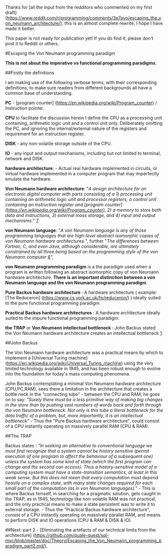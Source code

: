 Thanks for [all the input from the redditors who commented on my first draft] (https://www.reddit.com/r/programming/comments/3e7avo/escaping_the_von_neumann_architecture/), this is an almost complete rewrite, I hope I have made it better.

This paper is not ready for publication yet! If you do find it, please don't post it to Reddit or others.

#Escaping the Von Neumann programming paradigm

**This is not about the imperative vs functional programming paradigms.**

##Firstly the definitions

I am making use of the following verbose terms, with their corresponding definitions, to make sure readers from different backgrounds all have a common base of understanding.

**PC** - [program counter] (https://en.wikipedia.org/wiki/Program_counter) / Instruction pointer.

**CPU**  to facilitate the discussion herein I define the CPU as a  processing unit containing, arithmetic logic unit and a control unit only. Deliberately omitting the PC, and ignoring the internal/external nature of the registers and requirement for an instruction register.

**DISK** - any non-volatile storage outside of the CPU.

**IO** - any input and output mechanisms, including but not limited to terminal, network and DISK.

**hardware architecture**: - Actual real hardware implemented in circuits, or virtual hardware implemented in a computer program that may imperfectly emulate the hardware.

**Von Neumann hardware architecture**: "*A design architecture for an electronic digital computer with parts consisting of a 1) processing unit containing an arithmetic logic unit and processor registers, a control unit containing an instruction register and [program counter] (https://en.wikipedia.org/wiki/Program_counter), 2) a memory to store both data and instructions, 3) external mass storage, and 4) input and output mechanisms.*" [7] 

**von Neumann language**: "*A von Neumann language is any of those programming languages that are high-level abstract isomorphic copies of von Neumann hardware architectures.*", further "*The differences between Fortran, C, and even Java, although considerable, are ultimately constrained by all three being based on the programming style of the von Neumann computer* [6]",

**von Neumann programming paradigm** is a the paradigm used when a program is written following an abstract isomorphic copy of von Neumann hardware architecture. **There is an important distinction between a von Neumann language and the von Neumann programming paradigm**.

**Pure Backus hardware architecture** : A hardware architecture ( example: [The Reduceron] (https://www.cs.york.ac.uk/fp/reduceron/) ) ideally suited to the pure functional programming paradigm.

**Practical Backus hardware architectures** : A hardware architecture ideally suited to the impure functional programming paradigm.

**the TRAP** or **Von Neumann intellectual bottleneck** : John Backus stated the Von Neumann hardware architecture creates an intellectual bottleneck [1]

##John Backus

The Von Neumann hardware architecture was a practical means by which to implement a [Universal Turing machine] (https://en.wikipedia.org/wiki/Universal_Turing_machine) using the very limited technology available in 1945, and  has been robust enough to evolve into the foundation for today's mass computing phenomena.

John Backus contemplating a minimal Von Neumann hardware architecture (CPU,PC,RAM), sees there a limitation in the architecture that creates a bottle neck in the "connecting tube" - between the CPU and RAM, he goes on to say: *"Surely there must be a less primitive way of making big changes in the store than by pushing vast numbers of words back and forth through the von Neumann bottleneck. Not only is this tube a literal bottleneck for the data traffic of a problem, but, more importantly, it is an intellectual bottleneck"* - Thus the "Pure Backus hardware architecture", could consist of a CPU instantly operating on massively parallel RAM  (CPU & RAM).

##The TRAP

Backus states : *"In seeking an alternative to conventional language we must first recognize that a system cannot be history sensitive (permit execution of one program to affect the behaviour of a subsequent one) unless the system has some kind of state (which the first program can change and the second can access). Thus a history-sensitive model of a computing system must have a state-transition semantics, at least in this weak sense. But this does not mean that every computation must depend heavily on a complex state, with many state changes required for each small part of the computation (as in von Neumann languages)."* - This is where Backus himself, in searching for a pragmatic solution, gets caught in the TRAP, as in 1945, technology like non-volatile RAM was not practical, and the only practical means to make a state persistent was to write it to external storage. - Thus the "Practical Backus hardware architecture", consist of a CPU instantly operating on massively parallel RAM, and means to perform DISK and IO operations (CPU & RAM & DISK & IO).


##Next: part 2 - [Eliminating the artefacts of our technical limits from the architecture] (https://github.com/quale-quest/sql-mvc/blob/master/doc/Theory/Escaping_the_Von_Neumann_programming_paradigm_part2.md/),


[1]: https://web.stanford.edu/class/cs242/readings/backus.pdf "Can Programming Be Liberated from the Von Neumann Style?"
[2]: http://ieeexplore.ieee.org/xpl/articleDetails.jsp?reload=true&arnumber=4063250
[3]: https://en.wikipedia.org/wiki/Content-addressable_memory
[4]: http://thoughts.davisjeff.com/2011/09/25/sql-the-successful-cousin-of-haskell/
[5]: https://en.wikibooks.org/wiki/Haskell/Simple_input_and_output
[6]: https://en.wikipedia.org/wiki/Von_Neumann_programming_languages
[7]: https://en.wikipedia.org/wiki/Von_Neumann_architecture

